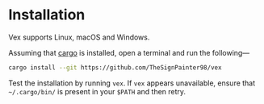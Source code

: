 # Installation

Vex supports Linux, macOS and Windows.

<!-- ## Install via Snap (Linux + macOS only) -->
<!---->
<!-- The easiest way to install `vex` is via the [snap][vex-snap]. -->
<!-- On Linux and macOS, open a terminal and run the following— -->
<!-- ```bash -->
<!-- sudo snap install vex -->
<!---->
<!-- # If vex will be run on removable media, run this— -->
<!-- sudo snap connect vex:removable-storage -->
<!-- ``` -->
<!---->
<!-- Test the installation by running `vex`. -->

<!-- ## Install via cargo -->
<!---->
<!-- Use this option if snaps are unavailable on your system. -->
<!---->
Assuming that [cargo][cargo] is installed, open a terminal and run the following—
```bash
cargo install --git https://github.com/TheSignPainter98/vex
```

Test the installation by running `vex`.
If `vex` appears unavailable, ensure that `~/.cargo/bin/` is present in your `$PATH` and then retry.

<!-- ## Install from source -->

<!-- Use this option if you would like to contribute to `vex`. -->

<!-- Assuming that [cargo][cargo] is installed, open a terminal and run the following— -->
<!-- ```bash -->
<!-- git clone https://github.com/TheSignPainter98/vex -->
<!-- cd vex -->
<!-- cargo install --path . -->
<!-- ``` -->
<!---->
<!-- This will create a binary in `target/debug/`. -->

[cargo]: https://doc.rust-lang.org/cargo/getting-started/installation.html
<!-- [vex-snap]: https://snapcraft.io/vex -->
